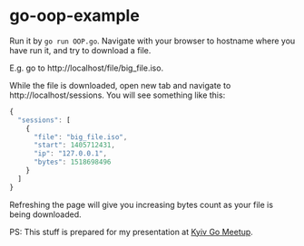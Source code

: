 go-oop-example
==============

Run it by ```go run OOP.go```. Navigate with your browser to hostname where you have run it, and try to download a file.

E.g. go to http://localhost/file/big_file.iso.

While the file is downloaded, open new tab and navigate to http://localhost/sessions. You will see something like this:

```js
{
  "sessions": [
    {
      "file": "big_file.iso",
      "start": 1405712431,
      "ip": "127.0.0.1",
      "bytes": 1518698496
    }
  ]
}
```
Refreshing the page will give you increasing bytes count as your file is being downloaded.

PS: This stuff is prepared for my presentation at [Kyiv Go Meetup](http://www.meetup.com/uagolang/events/188657172/).
